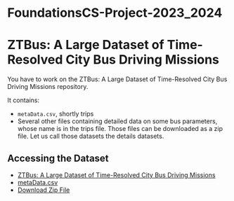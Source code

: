 # FoundationsCS-Project-2023_2024

# ZTBus: A Large Dataset of Time-Resolved City Bus Driving Missions

You have to work on the ZTBus: A Large Dataset of Time-Resolved City Bus Driving Missions repository.

It contains:

- `metaData.csv`, shortly trips
- Several other files containing detailed data on some bus parameters, whose name is in the trips file. Those files can be downloaded as a zip file. Let us call those datasets the details datasets.

## Accessing the Dataset

- [ZTBus: A Large Dataset of Time-Resolved City Bus Driving Missions](https://www.research-collection.ethz.ch/handle/20.500.11850/626723)
- [metaData.csv](https://www.research-collection.ethz.ch/bitstream/handle/20.500.11850/626723/metaData.csv?sequence=1&isAllowed=y)
- [Download Zip File](https://www.research-collection.ethz.ch/bitstream/handle/20.500.11850/626723/ZTBus_compressed.zip?sequence=3&isAllowed=y)

